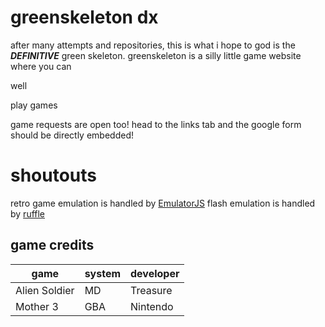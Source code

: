 # greenskeleton dx
after many attempts and repositories, this is what i hope to god is the ***DEFINITIVE*** green skeleton.
greenskeleton is a silly little game website where you can

well

play games

game requests are open too! head to the links tab and the google form should be directly embedded!
# shoutouts
retro game emulation is handled by [EmulatorJS](https://github.com/EmulatorJS/EmulatorJS)
flash emulation is handled by [ruffle](https://github.com/ruffle-rs/ruffle)
## game credits
| game | system | developer |
| --- | --- | --- |
| Alien Soldier | MD | Treasure |
| Mother 3 | GBA | Nintendo |